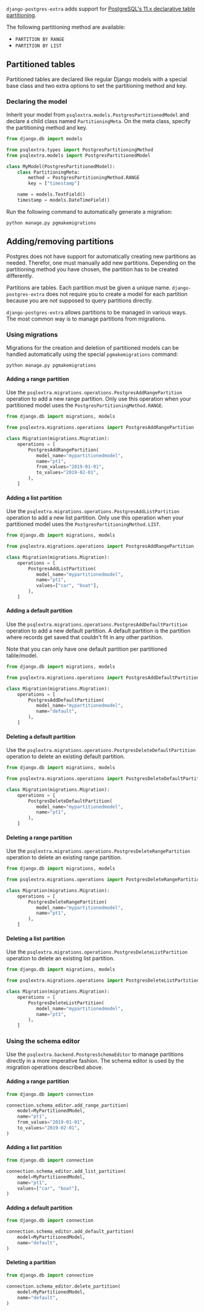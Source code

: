 `django-postgres-extra` adds support for [PostgreSQL's 11.x declarative table partitioning](https://www.postgresql.org/docs/current/ddl-partitioning.html#DDL-PARTITIONING-DECLARATIVE).

The following partitioning method are available:

* `PARTITION BY RANGE`
* `PARTITION BY LIST`

## Partitioned tables
Partitioned tables are declared like regular Django models with a special base class and two extra options to set the partitioning method and key.

### Declaring the model
Inherit your model from `psqlextra.models.PostgresPartitionedModel` and declare a child class named `PartitioningMeta`. On the meta class, specify the partitioning method and key.


```python
from django.db import models

from psqlextra.types import PostgresPartitioningMethod
from psqlextra.models import PostgresPartitionedModel

class MyModel(PostgresPartitionedModel):
    class PartitioningMeta:
        method = PostgresPartitioningMethod.RANGE
        key = ["timestamp"]

    name = models.TextField()
    timestamp = models.DateTimeField() 
```

Run the following command to automatically generate a migration:

```shell
python manage.py pgmakemigrations
```

## Adding/removing partitions
Postgres does not have support for automatically creating new partitions as needed. Therefor, one must manually add new partitions. Depending on the partitioning method you have chosen, the partition has to be created differently.

Partitions are tables. Each partition must be given a unique name. `django-postgres-extra` does not require you to create a model for each partition because you are not supposed to query partitions directly.

`django-postgres-extra` allows partitions to be managed in various ways. The most common way is to manage partitions from migrations.

### Using migrations
Migrations for the creation and deletion of partitioned models can be handled automatically using the special `pgmakemigrations` command:

```shell
python manage.py pgmakemigrations
```

#### Adding a range partition
Use the `psqlextra.migrations.operations.PostgresAddRangePartition` operation to add a new range partition. Only use this operation when your partitioned model uses the `PostgresPartitioningMethod.RANGE`.

```python
from django.db import migrations, models

from psqlextra.migrations.operations import PostgresAddRangePartition

class Migration(migrations.Migration):
    operations = [
        PostgresAddRangePartition(
           model_name="mypartitionedmodel",
           name="pt1",
           from_values="2019-01-01",
           to_values="2019-02-01",
        ),
    ]
```

#### Adding a list partition
Use the `psqlextra.migrations.operations.PostgresAddListPartition` operation to add a new list partition. Only use this operation when your partitioned model uses the `PostgresPartitioningMethod.LIST`.

```python
from django.db import migrations, models

from psqlextra.migrations.operations import PostgresAddRangePartition

class Migration(migrations.Migration):
    operations = [
        PostgresAddListPartition(
           model_name="mypartitionedmodel",
           name="pt1",
           values=["car", "boat"],
        ),
    ]
```

#### Adding a default partition
Use the `psqlextra.migrations.operations.PostgresAddDefaultPartition` operation to add a new default partition. A default partition is the partition where records get saved that couldn't fit in any other partition.

Note that you can only have one default partition per partitioned table/model.

```python
from django.db import migrations, models

from psqlextra.migrations.operations import PostgresAddDefaultPartition

class Migration(migrations.Migration):
    operations = [
        PostgresAddDefaultPartition(
           model_name="mypartitionedmodel",
           name="default",
        ),
    ]
```

#### Deleting a default partition
Use the `psqlextra.migrations.operations.PostgresDeleteDefaultPartition` operation to delete an existing default partition.

```python
from django.db import migrations, models

from psqlextra.migrations.operations import PostgresDeleteDefaultPartition

class Migration(migrations.Migration):
    operations = [
        PostgresDeleteDefaultPartition(
           model_name="mypartitionedmodel",
           name="pt1",
        ),
    ]
```

#### Deleting a range partition
Use the `psqlextra.migrations.operations.PostgresDeleteRangePartition` operation to delete an existing range partition.

```python
from django.db import migrations, models

from psqlextra.migrations.operations import PostgresDeleteRangePartition

class Migration(migrations.Migration):
    operations = [
        PostgresDeleteRangePartition(
           model_name="mypartitionedmodel",
           name="pt1",
        ),
    ]
```

#### Deleting a list partition
Use the `psqlextra.migrations.operations.PostgresDeleteListPartition` operation to delete an existing list partition.

```python
from django.db import migrations, models

from psqlextra.migrations.operations import PostgresDeleteListPartition

class Migration(migrations.Migration):
    operations = [
        PostgresDeleteListPartition(
           model_name="mypartitionedmodel",
           name="pt1",
        ),
    ]
```

### Using the schema editor
Use the `psqlextra.backend.PostgresSchemaEditor` to manage partitions directly in a more imperative fashion. The schema editor is used by the migration operations described above.

#### Adding a range partition
```python
from django.db import connection

connection.schema_editor.add_range_partition(
    model=MyPartitionedModel,
    name="pt1",
    from_values="2019-01-01",
    to_values="2019-02-01",
)
```

#### Adding a list partition
```python
from django.db import connection

connection.schema_editor.add_list_partition(
    model=MyPartitionedModel,
    name="pt1",
    values=["car", "boat"],
)
```

#### Adding a default partition
```python
from django.db import connection

connection.schema_editor.add_default_partition(
    model=MyPartitionedModel,
    name="default",
)
```

#### Deleting a partition
```python
from django.db import connection

connection.schema_editor.delete_partition(
    model=MyPartitionedModel,
    name="default",
)
```
